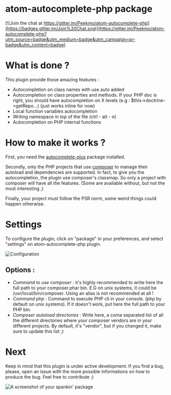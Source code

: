 # atom-autocomplete-php package

[![Join the chat at https://gitter.im/Peekmo/atom-autocomplete-php](https://badges.gitter.im/Join%20Chat.svg)](https://gitter.im/Peekmo/atom-autocomplete-php?utm_source=badge&utm_medium=badge&utm_campaign=pr-badge&utm_content=badge)

# What is done ?

This plugin provide those amazing features :
- Autocompletion on class names with use auto added
- Autocompletion on class properties and methods. If your PHP doc is right, you should have autocompletion on X levels (e.g : $this->doctrine->getRepo...) (just works inline for now)
- Local function variables autocompletion
- Writing namespace in top of the file (ctrl - alt - n)
- Autocompletion on PHP internal functions

# How to make it works ?

First, you need the [autocomplete-plus](https://atom.io/packages/autocomplete-plus) package installed.

Secondly, only the PHP projects that use [composer](https://getcomposer.org/) to manage their autoload and dependencies are supported. In fact, to give you the autocompletion, the plugin use composer's classmap. So only a project with composer will have all the features. (Some are available without, but not the most interesting ;)

Finally, your project must follow the PSR norm, some weird things could happen otherwise.

# Settings

To configure the plugin, click on "package" in your preferences, and select "settings" on atom-autocomplete-php plugin.

![Configuration](http://i.imgur.com/MCtNGJQ.png)

## Options :
- *Command to use composer* : it's highly recommended to write here the full path to your composer.phar bin. E.G on unix systems, it could be /usr/local/bin/composer. Using an alias is not recommended at all !
- *Command php* : Command to execute PHP cli in your console. (php by default on unix systems). If it doesn't work, put here the full path to your PHP bin.
- *Composer autoload directories* : Write here, a coma separated list of all the different directories where your composer vendors are in your different projects. By default, it's "vendor", but if you changed it, make sure to update this list ;)

# Next

Keep in mind that this plugin is under active development. If you find a bug, please, open an issue with the more possible informations on how to produce the bug.
Feel free to contribute ;)

![A screenshot of your spankin' package](https://f.cloud.github.com/assets/69169/2290250/c35d867a-a017-11e3-86be-cd7c5bf3ff9b.gif)
